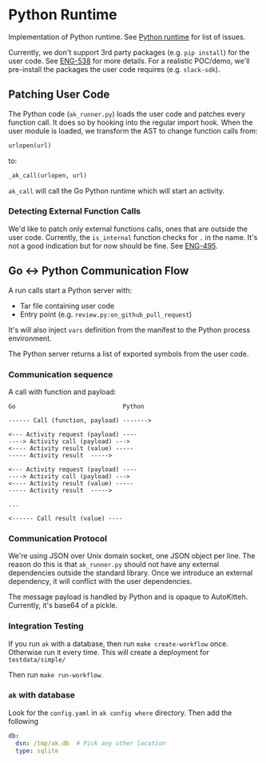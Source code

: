 # Python Runtime

Implementation of Python runtime. 
See [Python runtime](https://linear.app/autokitteh/project/python-runtime-be87fe4c4d7d) for list of issues.

Currently, we don't support 3rd party packages (e.g. `pip install`) for the user code.
See [ENG-538](https://linear.app/autokitteh/issue/ENG-538/support-python-dependencies) for more details.
For a realistic POC/demo, we'll pre-install the packages the user code requires (e.g. `slack-sdk`).

## Patching User Code

The Python code (`ak_runner.py`) loads the user code and patches every function call.
It does so by hooking into the regular import hook.
When the user module is loaded, we transform the AST to change function calls from:

```python
urlopen(url)
```

to:

```python 
_ak_call(urlopen, url)
```

`ak_call` will call the Go Python runtime which will start an activity.

### Detecting External Function Calls

We'd like to patch only external functions calls, ones that are outside the user code.
Currently, the `is_internal` function checks for `.` in the name.
It's not a good indication but for now should be fine.
See [ENG-495](https://linear.app/autokitteh/issue/ENG-495/better-detection-of-external-functions).

## Go ↔ Python Communication Flow

A run calls start a Python server with:
- Tar file containing user code
- Entry point (e.g. `review.py:on_github_pull_request`)

It's will also inject `vars` definition from the manifest to the Python process environment.

The Python server returns a list of exported symbols from the user code.

### Communication sequence

A call with function and payload:

```
Go                              Python

------ Call (function, payload) ------->

<--- Activity request (payload) ----
----> Activity call (payload) --->
<---- Activity result (value) -----
----- Activity result  ----->

<--- Activity request (payload) ----
----> Activity call (payload) --->
<---- Activity result (value) -----
----- Activity result  ----->

...

<------ Call result (value) ----

```

### Communication Protocol

We're using JSON over Unix domain socket, one JSON object per line.
The reason do this is that `ak_runner.py` should not have any external dependencies outside the standard library.
Once we introduce an external dependency, it will conflict with the user dependencies.

The message payload is handled by Python and is opaque to AutoKitteh.
Currently, it's base64 of a pickle.


### Integration Testing

If you run `ak` with a database, then run `make create-workflow` once. 
Otherwise run it every time.
This will create a deployment for `testdata/simple/`

Then run `make run-workflow`.

### `ak` with database

Look for the `config.yaml` in `ak config where` directory. Then add the following

```yaml
db:
  dsn: /tmp/ak.db  # Pick any other location
  type: sqlite
```
